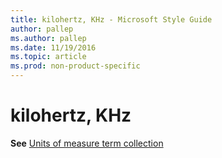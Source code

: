 ```yaml
---
title: kilohertz, KHz - Microsoft Style Guide
author: pallep
ms.author: pallep
ms.date: 11/19/2016
ms.topic: article
ms.prod: non-product-specific
---
```


# kilohertz, KHz

**See** [Units of measure term collection](/style-guide/a-z-word-list-term-collections/term-collections/units-of-measure-terms)
